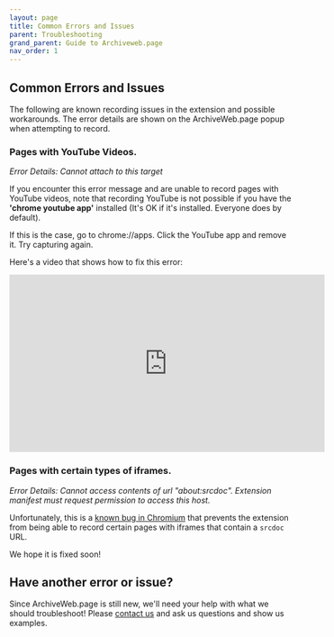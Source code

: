 ```yaml
---
layout: page
title: Common Errors and Issues
parent: Troubleshooting
grand_parent: Guide to Archiveweb.page
nav_order: 1
---
```


## Common Errors and Issues

The following are known recording issues in the extension and possible workarounds. The error details are shown on the ArchiveWeb.page popup when attempting to record.

### Pages with YouTube Videos.

*Error Details: Cannot attach to this target*

If you encounter this error message and are unable to record pages with YouTube videos, note that recording YouTube is not possible if you have the <b>'chrome youtube app'</b> installed (It's OK if it's installed. Everyone does by default).

If this is the case, go to chrome://apps. Click the YouTube app and remove it. Try capturing again.

Here's a video that shows how to fix this error:

<iframe width="560" height="315" src="https://www.youtube.com/embed/X2j27XeOp_0" frameborder="0" allow="accelerometer; autoplay; clipboard-write; encrypted-media; gyroscope; picture-in-picture" allowfullscreen></iframe>


### Pages with certain types of iframes.

*Error Details: Cannot access contents of url "about:srcdoc". Extension manifest must request permission to access this host.*

Unfortunately, this is a [known bug in Chromium](https://bugs.chromium.org/p/chromium/issues/detail?id=1147826) that prevents the extension from being able to record certain pages with iframes that contain a `srcdoc` URL.

We hope it is fixed soon!


## Have another error or issue?
Since ArchiveWeb.page is still new, we'll need your help with what we should troubleshoot! Please [contact us](/contact) and ask us questions and show us examples.
